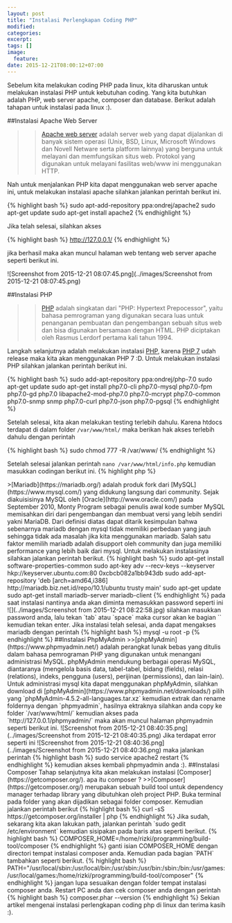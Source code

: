 ```yaml
---
layout: post
title: "Instalasi Perlengkapan Coding PHP"
modified:
categories: 
excerpt:
tags: []
image:
  feature:
date: 2015-12-21T08:00:12+07:00
---
```


Sebelum kita melakukan coding PHP pada linux, kita diharuskan untuk melakukan instalasi PHP untuk kebutuhan coding. Yang kita butuhkan adalah PHP, web server apache, composer dan database. Berikut adalah tahapan untuk instalasi pada linux :).

##Instalasi Apache Web Server

>>[Apache web server](https://httpd.apache.org/) adalah server web yang dapat dijalankan di banyak sistem operasi (Unix, BSD, Linux, Microsoft Windows dan Novell Netware serta platform lainnya) yang berguna untuk melayani dan memfungsikan situs web. Protokol yang digunakan untuk melayani fasilitas web/www ini menggunakan HTTP.

Nah untuk menjalankan PHP kita dapat menggunakan web server apache ini, untuk melakukan instalasi apache silahkan jalankan perintah berikut ini.

{% highlight bash %}
sudo apt-add-repository ppa:ondrej/apache2
sudo apt-get update
sudo apt-get install apache2
{% endhighlight %}

Jika telah selesai, silahkan akses 

{% highlight bash %}
http://127.0.0.1/
{% endhighlight %}

jika berhasil maka akan muncul halaman web tentang web server apache seperti berikut ini.

![Screenshot from 2015-12-21 08:07:45.png](../images/Screenshot from 2015-12-21 08:07:45.png)

##Instalasi PHP

>>[PHP](https://secure.php.net/) adalah singkatan dari "PHP: Hypertext Prepocessor", yaitu bahasa pemrograman yang digunakan secara luas untuk penanganan pembuatan dan pengembangan sebuah situs web dan bisa digunakan bersamaan dengan HTML. PHP diciptakan oleh Rasmus Lerdorf pertama kali tahun 1994.

Langkah selanjutnya adalah melakukan instalasi [PHP](https://secure.php.net/), karena [PHP 7](https://secure.php.net/) udah release maka kita akan menggunakan PHP 7 :D. Untuk melakukan instalasi PHP silahkan jalankan perintah berikut ini.

{% highlight bash %}
sudo add-apt-repository ppa:ondrej/php-7.0
sudo apt-get update
sudo apt-get install php7.0-cli php7.0-mysql php7.0-fpm php7.0-gd php7.0 libapache2-mod-php7.0 php7.0-mcrypt php7.0-common php7.0-snmp snmp php7.0-curl php7.0-json php7.0-pgsql
{% endhighlight %}

Setelah selesai, kita akan melakukan testing terlebih dahulu. Karena htdocs terdapat di dalam folder `/var/www/html/` maka berikan hak akses terlebih dahulu dengan perintah

{% highlight bash %}
sudo chmod 777 -R /var/www/
{% endhighlight %}

Setelah selesai jalankan perintah `nano /var/www/html/info.php` kemudian masukkan codingan berikut ini.
{% highlight php %}
<?php phpinfo();
{% endhighlight %}

kemudian save dengan perintah `ctrl + o` dan keluar dengan perintah `ctrl + x`. Jika sudah, akses `http://127.0.0.1/info.php` pada browser maka akan muncul versi php seperti berikut ini.

![](../images/Screenshot from 2015-12-21 08:22:57.png)

atau anda dapat juga mengecek `PHP` melalui terminal dengan perintah

{% highlight bash %}
php --version
{% endhighlight %}

maka akan muncul tulisan seperti berikut .

{% highlight bash %}
PHP 7.0.1-1+deb.sury.org~trusty+2 (cli) ( NTS )
Copyright (c) 1997-2015 The PHP Group
Zend Engine v3.0.0, Copyright (c) 1998-2015 Zend Technologies
    with Zend OPcache v7.0.6-dev, Copyright (c) 1999-2015, by Zend Technologies
{% endhighlight %}

##Instalasi MariaDB

>>[Mariadb](https://mariadb.org/) adalah produk fork dari [MySQL](https://www.mysql.com/) yang didukung langsung dari community. Sejak diakuisisinya MySQL oleh [Oracle](http://www.oracle.com/) pada September 2010, Monty Program sebagai penulis awal kode sumber MySQL memisahkan diri dari pengembangan dan membuat versi yang lebih sendiri yakni MariaDB.

Dari definisi diatas dapat ditarik kesimpulan bahwa sebenarnya mariadb dengan mysql tidak memiliki perbedaan yang jauh sehingga tidak ada masalah jika kita menggunakan mariadb. Salah satu faktor memilih mariadb adalah disupport oleh community dan juga memiliki performance yang lebih baik dari mysql. Untuk melakukan instalasinya silahkan jalankan perintah berikut.

{% highlight bash %}
sudo apt-get install software-properties-common
sudo apt-key adv --recv-keys --keyserver hkp://keyserver.ubuntu.com:80 0xcbcb082a1bb943db
sudo add-apt-repository 'deb [arch=amd64,i386] http://mariadb.biz.net.id/repo/10.1/ubuntu trusty main'
sudo apt-get update
sudo apt-get install mariadb-server mariadb-client
{% endhighlight %}

pada saat instalasi nantinya anda akan diminta memasukkan password seperti ini

![](../images/Screenshot from 2015-12-21 08:22:58.jpg)

silahkan masukkan password anda, lalu tekan `tab` atau `space` maka cursor akan ke bagian `<oke>` kemudian tekan enter.

Jika instalasi telah selesai, anda dapat mengakses mariadb dengan perintah

{% highlight bash %}
mysql -u root -p
{% endhighlight %}

##Instalasi PhpMyAdmin

>>[phpMyAdmin](https://www.phpmyadmin.net/) adalah perangkat lunak bebas yang ditulis dalam bahasa pemrograman PHP yang digunakan untuk menangani administrasi MySQL. phpMyAdmin mendukung berbagai operasi MySQL, diantaranya (mengelola basis data, tabel-tabel, bidang (fields), relasi (relations), indeks, pengguna (users), perijinan (permissions), dan lain-lain).

Untuk administrasi mysql kita dapat menggunakan phpMyAdmin, silahkan download di [phpMyAdmin](https://www.phpmyadmin.net/downloads/) pilih yang `phpMyAdmin-4.5.2-all-languages.tar.xz` kemudian extrak dan rename foldernya dengan `phpmyadmin`, hasilnya ektraknya silahkan anda copy ke folder `/var/www/html/` kemudian akses pada `http://127.0.0.1/phpmyadmin/` maka akan muncul halaman phpmyadmin seperti berikut ini.

![Screenshot from 2015-12-21 08:40:35.png](../images/Screenshot from 2015-12-21 08:40:35.png)

Jika terdapat error seperti ini

![Screenshot from 2015-12-21 08:40:36.png](../images/Screenshot from 2015-12-21 08:40:36.png)

maka jalankan perintah

{% highlight bash %}
sudo service apache2 restart
{% endhighlight %}

kemudian akses kembali phpmyadmin anda :).

##Instalasi Composer

Tahap selanjutnya kita akan melakukan instalasi [Composer](https://getcomposer.org/). apa itu composer ?

>>[Composer](https://getcomposer.org/) merupakan sebuah build tool untuk dependency manager terhadap library yang dibutuhkan oleh project PHP.

Buka terminal pada folder yang akan dijadikan sebagai folder composer. Kemudian jalankan perintah berikut

{% highlight bash %}
curl -sS https://getcomposer.org/installer | php
{% endhighlight %}

Jika sudah, sekarang kita akan lakukan path, jalankan perintah `sudo gedit /etc/environment` kemudian sisipakan pada baris atas seperti berikut.

{% highlight bash %}
COMPOSER_HOME=/home/rizki/programming/build-tool/composer
{% endhighlight %}

ganti isian COMPOSER_HOME dengan directori tempat instalasi composer anda. Kemudian pada bagian `PATH` tambahkan seperti berikut.

{% highlight bash %}
PATH="/usr/local/sbin:/usr/local/bin:/usr/sbin:/usr/bin:/sbin:/bin:/usr/games:/usr/local/games:/home/rizki/programming/build-tool/composer"
{% endhighlight %}

jangan lupa sesuaikan dengan folder tempat instalasi composer anda. Restart PC anda dan cek composer anda dengan perintah

{% highlight bash %}
composer.phar --version
{% endhighlight %}

Sekian artikel mengenai instalasi perlengkapan coding php di linux dan terima kasih :).